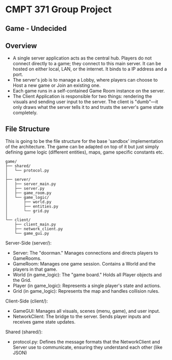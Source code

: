 # CMPT 371 Group Project

## Game - Undecided

## Overview

- A single server application acts as the central hub. Players do not connect directly to a game; 
  they connect to this main server. It can be hosted on either local, LAN, or the internet. 
  It binds to a IP address and a port.
- The server's job is to manage a Lobby, where players can choose to Host a new game or Join an existing one.
- Each game runs in a self-contained Game Room instance on the server. 
- The Client Application is responsible for two things: rendering the visuals and sending user 
  input to the server. The client is "dumb"—it only draws what the server tells it to and 
  trusts the server's game state completely.


## File Structure

This is going to be the file structure for the base 'sandbox' implementation of the architecture. The game can be adapted on top of it but just simply defining game logic (different entities), maps, game specific constants etc.

```
game/
├── shared/
│   └── protocol.py
│
├── server/
│   ├── server_main.py
│   ├── server.py
│   ├── game_room.py 
│   └── game_logic/
│       ├── world.py
│       ├── entities.py
│       └── grid.py
│
└── client/
    ├── client_main.py
    ├── network_client.py
    └── game_gui.py
```

Server-Side (server/): 

- Server: The "doorman." Manages connections and directs players to GameRooms.
- GameRoom: Manages one game session. Contains a World and the players in that game.
- World (in game_logic): The "game board." Holds all Player objects and the Grid.
- Player (in game_logic): Represents a single player's state and actions.
- Grid (in game_logic): Represents the map and handles collision rules.

Client-Side (client/):

- GameGUI: Manages all visuals, scenes (menu, game), and user input.
- NetworkClient: The bridge to the server. Sends player inputs and receives game state updates.

Shared (shared/):

- protocol.py: Defines the message formats that the NetworkClient and Server use to communicate, ensuring they understand each other (like JSON)